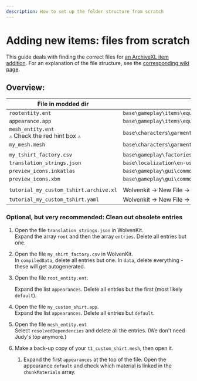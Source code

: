 ```yaml
---
description: How to set up the folder structure from scratch
---
```


# Adding new items: files from scratch

<!-- {% hint style="info" %}
**TL;DR**: If you can't be arsed doing this by yourself, find a template project with one working item (female rigged) [here](https://www.mediafire.com/file/ef5xcacwomldizg/my\_shirt.7z/file). (But in this case: Why are you reading this page?)
{% endhint %} -->

This guide deals with finding the correct files for [an ArchiveXL item addition](./). For an explanation of the file structure, see the [corresponding wiki page](archive-xl-item-structure-explained.md).&#x20;

## Overview:

<table><thead><tr><th width="316">File in modded dir</th><th>was originally copied from</th></tr></thead><tbody><tr><td><code>rootentity.ent</code></td><td><code>base\gameplay\items\equipment\underwear\player_underwear_item.ent</code></td></tr><tr><td><code>appearance.app</code></td><td><code>base\gameplay\items\equipment\underwear\appearances\player_underwear_item_appearances.app</code></td></tr><tr><td><code>mesh_entity.ent</code><br><code>⚠</code> Check the red hint box <code>⚠</code></td><td><code>base\characters\garment\player_equipment\torso\t1_080_pwa_tank__judy.ent</code></td></tr><tr><td><code>my_mesh.mesh</code></td><td><code>base\characters\garment\gang_monk\torso\t2_135_jacket__monk_shirt\t2_135_wa_jacket__monk_shirt.mesh</code></td></tr><tr><td></td><td></td></tr><tr><td><code>my_tshirt_factory.csv</code></td><td><code>base\gameplay\factories\items\clothing.csv</code></td></tr><tr><td><code>translation_strings.json</code></td><td><code>base\localization\en-us\onscreens\onscreens.json</code></td></tr><tr><td><code>preview_icons.inkatlas</code></td><td><code>base\gameplay\gui\common\icons\items\item_icons6.inkatlas</code></td></tr><tr><td><code>preview_icons.xbm</code></td><td><code>base\gameplay\gui\common\icons\items\item_icons6.xbm</code></td></tr><tr><td></td><td></td></tr><tr><td><code>tutorial_my_custom_tshirt.archive.xl</code></td><td>Wolvenkit -> New File -> ArchiveXL</td></tr><tr><td><code>tutorial_my_custom_tshirt.yaml</code></td><td>Wolvenkit -> New File -> TweakXL</td></tr></tbody></table>

<!-- {% hint style="danger" %}
For `mesh_entity.ent,` your entity file needs to correspond to your item's **body part**. If you put a shirt in an entity file for shoes, it will deform badly once you put it on.\
\
You can find the entity files in `base\characters\garment\player_equipment`, where they are sorted in subfolders by body part (e.g. torso, legs, feet).

**You also need to grab a player .ent file rather than an NPC one**
{% endhint %} -->

<!-- {% hint style="success" %}
It is good practice to keep local copies of everything that you change (=> `custompathing`) instead of overwriting files under `base`. This makes sure that no other mods will overwrite your changes.

\
ℹ Only keep files under `base` if you are okay with them being overwritten!
{% endhint %} -->

### Optional, but **very** recommended: Clean out obsolete entries

1. Open the file `translation_strings.json` in WolvenKit.\
   Expand the array `root` and then the array `entries`. Delete all entries but one.
2. Open the file `my_shirt_factory.csv` in WolvenKit.\
   In `compiledData`, delete all entries but one. In `data`, delete everything - these will get autogenerated.
3.  Open the file `root_entity.ent`.

    Expand the list `appearances`. Delete all entries but the first (most likely `default`).
4. Open the file `my_custom_shirt.app`.\
   Expand the list `appearances`. Delete all entries but `default`.
5. Open the file `mesh_entity.ent`\
   Select `resolvedDependencies` and delete all the entries. (We don't need Judy's top anymore.)
6. Make a back-up copy of your `t1_custom_shirt.mesh`, then open it.
   1. Expand the first `appearances` at the top of the file. Open the appearance `default` and check which material is linked in the `chunkMaterials` array.

<!-- {% hint style="success" %}
**Now is a good time for a backup.**
{% endhint %} -->
